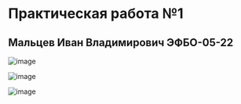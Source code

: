 # Практическая работа №1

## Мальцев Иван Владимирович ЭФБО-05-22

![image](https://github.com/user-attachments/assets/86cebfc6-c0e9-4df3-8dad-a70a64f126c2)

![image](https://github.com/user-attachments/assets/4af8a86d-735f-4921-9a81-e06242446a3e)

![image](https://github.com/user-attachments/assets/7ad273c5-488a-4928-9f68-077baf771a75)
